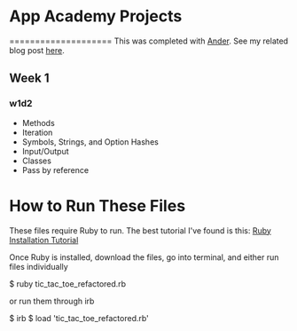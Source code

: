 # App Academy Projects
====================
This was completed with [Ander](https://github.com/Catamarander). See my related blog post [here](http://blog.cssherry.com/post/104830470794/w1d2-methods-iterations-symbols-strings). 


## Week 1
### w1d2
* Methods
* Iteration
* Symbols, Strings, and Option Hashes
* Input/Output
* Classes
* Pass by reference

# How to Run These Files
These files require Ruby to run. The best tutorial I've found is this: [Ruby Installation Tutorial](http://installrails.com/steps)

Once Ruby is installed, download the files, go into terminal, and either run files individually

$ ruby tic_tac_toe_refactored.rb

or run them through irb

$ irb
$ load 'tic_tac_toe_refactored.rb'
